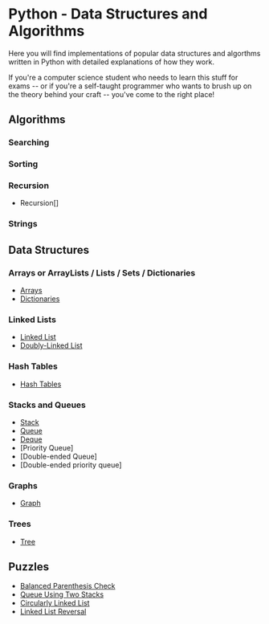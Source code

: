 # Python - Data Structures and Algorithms

Here you will find implementations of popular data structures and algorthms written in Python with detailed explanations of how they work.

If you're a computer science student who needs to learn this stuff for exams -- or if you're a self-taught programmer who wants to brush up on the theory behind your craft -- you've come to the right place!

## Algorithms

### Searching

### Sorting

### Recursion
 - Recursion[]

### Strings

## Data Structures

### Arrays or ArrayLists / Lists / Sets / Dictionaries
- [Arrays](Array)
- [Dictionaries](Dictionary)

### Linked Lists
- [Linked List](Linked%20List) 
- [Doubly-Linked List](Doubly-Linked%20List)

### Hash Tables
- [Hash Tables](Hash%20Table)

### Stacks and Queues
- [Stack](Stack)
- [Queue](Queue)
- [Deque](Deque)
- [Priority Queue]
- [Double-ended Queue]
- [Double-ended priority queue]

### Graphs
- [Graph](Graphs)

### Trees
- [Tree](Trees)

## Puzzles
- [Balanced Parenthesis Check](Balanced%20Parenthesis%20Check)
- [Queue Using Two Stacks](Queue%20Using%20Two%20Stacks)
- [Circularly Linked List](Circularly%20Linked%20List)
- [Linked List Reversal](Linked%20List%20Reversal)